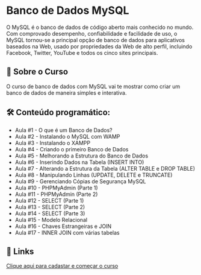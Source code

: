 
# Banco de Dados MySQL

O MySQL é o banco de dados de código aberto mais conhecido no mundo. Com comprovado desempenho, confiabilidade e facilidade de uso, o MySQL tornou-se a principal opção de banco de dados para aplicativos baseados na Web, usado por propriedades da Web de alto perfil, incluindo Facebook, Twitter, YouTube e todos os cinco sites principais. 





## 🚀 Sobre o Curso
O curso de banco de dados com MySQL vai te mostrar como criar um banco de dados de maneira simples e interativa.

## 🛠 Conteúdo programático:

- Aula #1 - O que é um Banco de Dados?
- Aula #2 - Instalando o MySQL com WAMP
- Aula #3 - Instalando o XAMPP
- Aula #4 - Criando o primeiro Banco de Dados
- Aula #5 - Melhorando a Estrutura do Banco de Dados
- Aula #6 - Inserindo Dados na Tabela (INSERT INTO)
- Aula #7 - Alterando a Estrutura da Tabela (ALTER TABLE e DROP TABLE)
- Aula #8 - Manipulando Linhas (UPDATE, DELETE e TRUNCATE)
- Aula #9 - Gerenciando Cópias de Segurança MySQL
- Aula #10 - PHPMyAdmin (Parte 1)
- Aula #11 - PHPMyAdmin (Parte 2)
- Aula #12 - SELECT (Parte 1)
- Aula #13 - SELECT (Parte 2)
- Aula #14 - SELECT (Parte 3)
- Aula #15 - Modelo Relacional
- Aula #16 - Chaves Estrangeiras e JOIN
- Aula #17 - INNER JOIN com várias tabelas


## 🔗 Links
[Clique aqui para cadastar e começar o curso](https://www.learncafe.com/cursos/banco-de-dados-mysql)
